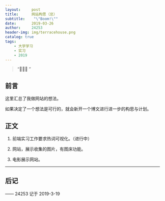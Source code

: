 ```yaml
---
layout:     post
title:      网站构思（总）
subtitle:    "\"Boom!\""
date:       2019-03-26
author:     24253
header-img: img/terracehouse.png
catalog: true
tags:
    - 大学学习
    - 实习
    - 2019
---
```


> “🙉🙉🙉 ”

## 前言

这里汇总了我做网站的想法。

如果决定了一个想法是可行的，就会新开一个博文进行进一步的构思与计划。

## 正文

1. 前端实习工作要求热词可视化。（进行中）

2. 网站，展示收集的图片，有图床功能。

3. 电影展示网站。

---


## 后记



—— 24253 记于 2019-3-19


